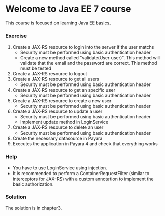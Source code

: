 # Welcome to Java EE 7 course

This course is focused on learning Java EE basics.

### Exercise

1. Create a JAX-RS resource to login into the server if the user matchs
    * Security must be performed using basic authentication header
    * Create a new method called "validate(User user)". This method will validate that the email and the password are correct. This method must be tested
2. Create a JAX-RS resource to logout
3. Create a JAX-RS resource to get all users
    * Security must be performed using basic authentication header
4. Create a JAX-RS resource to get an specific user
    * Security must be performed using basic authentication header
5. Create a JAX-RS resource to create a new user
    * Security must be performed using basic authentication header
6. Create a JAX-RS resource to update a user
    * Security must be performed using basic authentication header
    * Implement update method in LoginService
7. Create a JAX-RS resource to delete an user
    * Security must be performed using basic authentication header
8. Create the necessary datasource in Payara
9. Executes the application in Payara 4 and check that everything works

### Help

* You have to use LoginService using injection.
* It is recommended to perform a ContainerRequestFilter (similar to interceptors for JAX-RS) with a custom annotation to implement the basic authorization.

### Solution

The solution is in chapter3.

